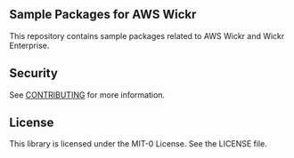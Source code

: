 ## Sample Packages for AWS Wickr

This repository contains sample packages related to AWS Wickr and Wickr Enterprise.

## Security

See [CONTRIBUTING](CONTRIBUTING.md#security-issue-notifications) for more information.

## License

This library is licensed under the MIT-0 License. See the LICENSE file.

